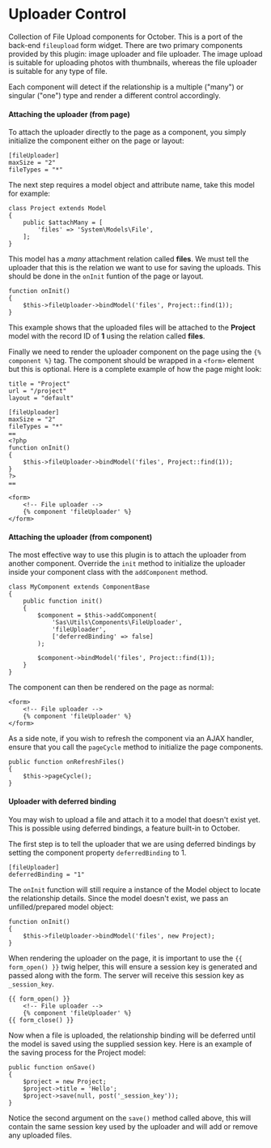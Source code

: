 # Uploader Control

Collection of File Upload components for October. This is a port of the back-end `fileupload` form widget. There are two primary components provided by this plugin: image uploader and file uploader. The image upload is suitable for uploading photos with thumbnails, whereas the file uploader is suitable for any type of file.

Each component will detect if the relationship is a multiple ("many") or singular ("one") type and render a different control accordingly.

#### Attaching the uploader (from page)

To attach the uploader directly to the page as a component, you simply initialize the component either on the page or layout:

    [fileUploader]
    maxSize = "2"
    fileTypes = "*"

The next step requires a model object and attribute name, take this model for example:

    class Project extends Model
    {
        public $attachMany = [
            'files' => 'System\Models\File',
        ];
    }

This model has a *many* attachment relation called **files**. We must tell the uploader that this is the relation we want to use for saving the uploads. This should be done in the `onInit` funtion of the page or layout.

    function onInit()
    {
        $this->fileUploader->bindModel('files', Project::find(1));
    }

This example shows that the uploaded files will be attached to the **Project** model with the record ID of **1** using the relation called **files**.

Finally we need to render the uploader component on the page using the `{% component %}` tag. The component should be wrapped in a `<form>` element but this is optional. Here is a complete example of how the page might look:

    title = "Project"
    url = "/project"
    layout = "default"

    [fileUploader]
    maxSize = "2"
    fileTypes = "*"
    ==
    <?php
    function onInit()
    {
        $this->fileUploader->bindModel('files', Project::find(1));
    }
    ?>
    ==

    <form>
        <!-- File uploader -->
        {% component 'fileUploader' %}
    </form>

#### Attaching the uploader (from component)

The most effective way to use this plugin is to attach the uploader from another component. Override the `init` method to initialize the uploader inside your component class with the `addComponent` method.

    class MyComponent extends ComponentBase
    {
        public function init()
        {
            $component = $this->addComponent(
                'Sas\Utils\Components\FileUploader',
                'fileUploader',
                ['deferredBinding' => false]
            );

            $component->bindModel('files', Project::find(1));
        }
    }

The component can then be rendered on the page as normal:

    <form>
        <!-- File uploader -->
        {% component 'fileUploader' %}
    </form>

As a side note, if you wish to refresh the component via an AJAX handler, ensure that you call the `pageCycle` method to initialize the page components.

    public function onRefreshFiles()
    {
        $this->pageCycle();
    }

#### Uploader with deferred binding

You may wish to upload a file and attach it to a model that doesn't exist yet. This is possible using deferred bindings, a feature built-in to October.

The first step is to tell the uploader that we are using deferred bindings by setting the component property `deferredBinding` to 1.

    [fileUploader]
    deferredBinding = "1"

The `onInit` function will still require a instance of the Model object to locate the relationship details. Since the model doesn't exist, we pass an unfilled/prepared model object:

    function onInit()
    {
        $this->fileUploader->bindModel('files', new Project);
    }

When rendering the uploader on the page, it is important to use the `{{ form_open() }}` twig helper, this will ensure a session key is generated and passed along with the form. The server will receive this session key as `_session_key`.

    {{ form_open() }}
        <!-- File uploader -->
        {% component 'fileUploader' %}
    {{ form_close() }}

Now when a file is uploaded, the relationship binding will be deferred until the model is saved using the supplied session key. Here is an example of the saving process for the Project model:

    public function onSave()
    {
        $project = new Project;
        $project->title = 'Hello';
        $project->save(null, post('_session_key'));
    }

Notice the second argument on the `save()` method called above, this will contain the same session key used by the uploader and will add or remove any uploaded files.
